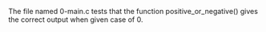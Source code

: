 The file named 0-main.c tests that the function
positive_or_negative() gives the correct output when given
case of 0.

